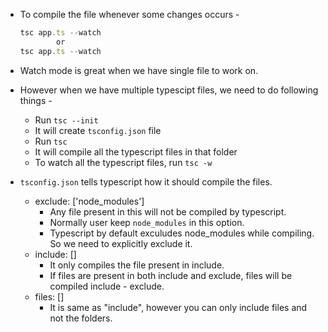 - To compile the file whenever some changes occurs - 
    ```js
    tsc app.ts --watch
            or
    tsc app.ts --watch
    ```
- Watch mode is great when we have single file to work on.
- However when we have multiple typescipt files, we need to do following things - 
    - Run `tsc --init`
    - It will create `tsconfig.json` file 
    - Run `tsc` 
    - It will compile all the typescript files in that folder
    - To watch all the typescript files, run `tsc -w`
- `tsconfig.json` tells typescript how it should compile the files.
    
    - exclude: ['node_modules'] 
        - Any file present in this will not be compiled by typescript. 
        - Normally user keep `node_modules` in this option.
        - Typescript by default exculudes node_modules while compiling. So we need to explicitly exclude it.
    - include: []
        - It only compiles the file present in include.
        - If files are present in both include and exclude, files will be compiled include - exclude.
    - files: [] 
        - It is same as "include", however you can only include files and not the folders. 
